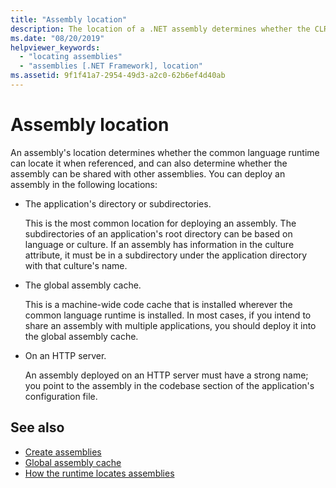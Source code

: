 ```yaml
---
title: "Assembly location"
description: The location of a .NET assembly determines whether the CLR can find it and whether it can be shared with other assemblies. 
ms.date: "08/20/2019"
helpviewer_keywords:
  - "locating assemblies"
  - "assemblies [.NET Framework], location"
ms.assetid: 9f1f41a7-2954-49d3-a2c0-62b6ef4d40ab
---
```

# Assembly location
An assembly's location determines whether the common language runtime can locate it when referenced, and can also determine whether the assembly can be shared with other assemblies. You can deploy an assembly in the following locations:

- The application's directory or subdirectories.

     This is the most common location for deploying an assembly. The subdirectories of an application's root directory can be based on language or culture. If an assembly has information in the culture attribute, it must be in a subdirectory under the application directory with that culture's name.

- The global assembly cache.

     This is a machine-wide code cache that is installed wherever the common language runtime is installed. In most cases, if you intend to share an assembly with multiple applications, you should deploy it into the global assembly cache.

- On an HTTP server.

     An assembly deployed on an HTTP server must have a strong name; you point to the assembly in the codebase section of the application's configuration file.

## See also

- [Create assemblies](create.md)
- [Global assembly cache](../../framework/app-domains/gac.md)
- [How the runtime locates assemblies](../../framework/deployment/how-the-runtime-locates-assemblies.md)

